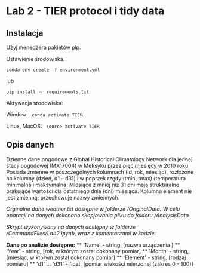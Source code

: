 # Lab 2 - TIER protocol i tidy data

## Instalacja

Użyj menedżera pakietów [pip](https://pip.pypa.io/en/stable/).

Ustawienie środowiska.
```
conda env create -f environment.yml
```
lub
```
pip install -r requirements.txt
```


Aktywacja środowiska:

Window: ```
        conda activate TIER```

Linux, MacOS: ```
                source activate TIER```


## Opis danych
Dzienne dane pogodowe z Global Historical Climatology Network dla jednej stacji pogodowej (MX17004) w Meksyku przez pięć miesięcy w 2010 roku. Posiada zmienne w poszczególnych kolumnach (id, rok, miesiąc), rozłożone na kolumny (dzień, d1 – d31) i w poprzek rzędy (tmin, tmax) (temperatura minimalna i maksymalna. Miesiące z mniej niż 31 dni mają strukturalne brakujące wartości dla ostatniego dnia (dni) miesiąca. Kolumna element nie jest zmienną; przechowuje nazwy zmiennych.

*Orginalne dane weather.txt dostępne w folderze /OriginalData. W celu oparacji na danych dokonano skopjowania pliku do folderu /AnalysisData.*

*Skrypt wykonywany na danych dostępny w folderze /CommandFiles/Lab2.ipynb, wraz z komentarzami w kodzie.*

**Dane po analizie dostępne:**
** 'Name' - string, [nazwa urządzenia ]
** 'Year' - string, [rok, w którym został dokonany pomiar]
** 'Month' - string, [miesiąc, w którym został dokonany pomiar]
** 'Element' - string, [rodzaj pomiaru]
** 'd1' ... 'd31' - float, [pomiar wiekości mierzonej (zakres 0 - 100)]


